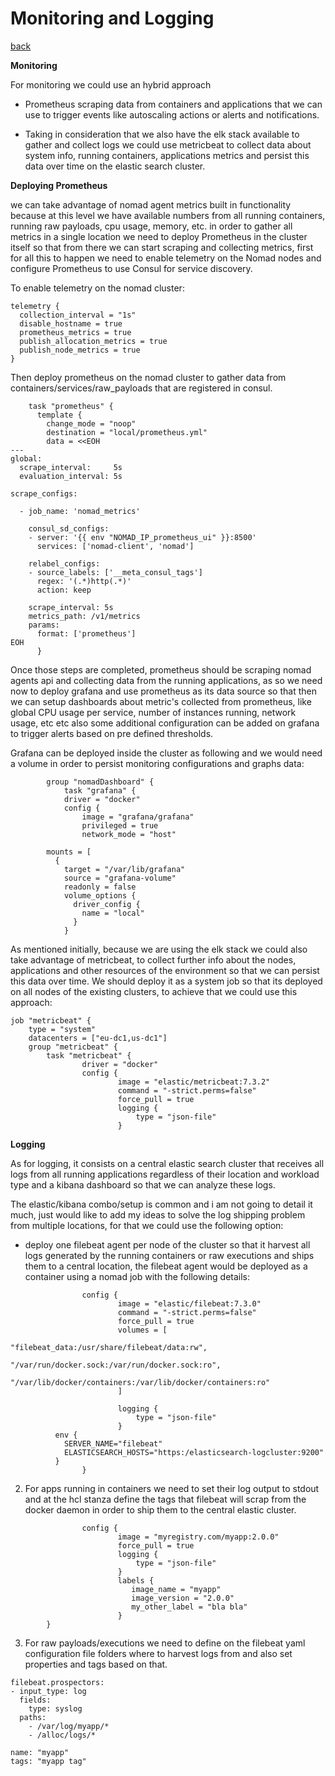 # Monitoring and Logging
[back](../README.md)


**Monitoring**

For monitoring we could use an hybrid approach 

* Prometheus scraping data from containers and applications that we can use to trigger events like autoscaling actions or alerts and notifications.

* Taking in consideration that we also have the elk stack available to gather and collect logs we could use metricbeat to collect data about system info, running containers, applications metrics and persist this data over time on the elastic search cluster.

**Deploying Prometheus**

we can take advantage of nomad agent metrics built in functionality because at this level we have available numbers from all running containers, running raw payloads, cpu usage, memory, etc. 
in order to gather all metrics in a single location we need to deploy Prometheus in the cluster itself so that from there we can start scraping and collecting metrics, first for all this to happen we need to enable telemetry on the Nomad nodes and configure Prometheus to use Consul for service discovery. 

To enable telemetry on the nomad cluster:

````
telemetry {
  collection_interval = "1s"
  disable_hostname = true
  prometheus_metrics = true
  publish_allocation_metrics = true
  publish_node_metrics = true
}
````

Then deploy prometheus on the nomad cluster to gather data from containers/services/raw_payloads that are registered in consul.

````
    task "prometheus" {
      template {
        change_mode = "noop"
        destination = "local/prometheus.yml"
        data = <<EOH
---
global:
  scrape_interval:     5s
  evaluation_interval: 5s

scrape_configs:

  - job_name: 'nomad_metrics'

    consul_sd_configs:
    - server: '{{ env "NOMAD_IP_prometheus_ui" }}:8500'
      services: ['nomad-client', 'nomad']

    relabel_configs:
    - source_labels: ['__meta_consul_tags']
      regex: '(.*)http(.*)'
      action: keep

    scrape_interval: 5s
    metrics_path: /v1/metrics
    params:
      format: ['prometheus']
EOH
      }
````

Once those steps are completed, prometheus should be scraping nomad agents api and collecting data from the running applications, as so we need now to deploy grafana and use prometheus as its data source so that then we can setup dashboards about metric's collected from prometheus, like global CPU usage per service, number of instances running, network usage, etc etc also some additional configuration can be added on grafana to trigger alerts based on pre defined thresholds.

Grafana can be deployed inside the cluster as following and we would need a volume in order to persist monitoring configurations and graphs data:

```
        group "nomadDashboard" {
            task "grafana" {
            driver = "docker"
            config {
                image = "grafana/grafana"
                privileged = true
                network_mode = "host"

        mounts = [
          {
            target = "/var/lib/grafana"
            source = "grafana-volume"
            readonly = false
            volume_options {
              driver_config {
                name = "local"
              }
            }
```            

As mentioned initially, because we are using the elk stack we could also take advantage of metricbeat, to collect further info about the nodes, applications and other resources of the environment so that we can persist this data over time. 
We should deploy it as a system job so that its deployed on all nodes of the existing clusters, to achieve that we could use this approach:

```
job "metricbeat" {
	type = "system"
	datacenters = ["eu-dc1,us-dc1"]
	group "metricbeat" {
		task "metricbeat" {
				driver = "docker"
				config {
						image = "elastic/metricbeat:7.3.2"
						command = "-strict.perms=false"
						force_pull = true
						logging {
							type = "json-file"
						}

```


**Logging**

As for logging, it consists on a central elastic search cluster that receives all logs from all running applications regardless of their location and workload type and a kibana dashboard so that we can analyze these logs. 

The elastic/kibana combo/setup is common and i am not going to detail it much, just would like to add my ideas to solve the log shipping problem from multiple locations, for that we could use the following option:


* deploy one filebeat agent per node of the cluster so that it harvest all logs generated by the running containers or raw executions and ships them to a central location, the filebeat agent would be deployed as a container using a nomad job with the following details:

````
				config {
						image = "elastic/filebeat:7.3.0"
						command = "-strict.perms=false"
						force_pull = true
						volumes = [
							"filebeat_data:/usr/share/filebeat/data:rw",
							"/var/run/docker.sock:/var/run/docker.sock:ro",
							"/var/lib/docker/containers:/var/lib/docker/containers:ro"
						]

						logging {
							type = "json-file"
						}
          env {
            SERVER_NAME="filebeat"
            ELASTICSEARCH_HOSTS="https:/elasticsearch-logcluster:9200"
          }            
				}
````        

2. For apps running in containers we need to set their log output to stdout and at the hcl stanza  define the tags that filebeat will scrap from the docker daemon in order to ship them to the central elastic cluster.

```
				config {
						image = "myregistry.com/myapp:2.0.0"
						force_pull = true
						logging {
							type = "json-file"
						}
						labels {
                           image_name = "myapp"
                           image_version = "2.0.0"
                           my_other_label = "bla bla"
                        }
        }              
 ````

3. For raw payloads/executions we need to define on the filebeat yaml configuration file folders where to harvest logs from and also set properties and tags based on that. 

```
filebeat.prospectors:
- input_type: log
  fields:
    type: syslog
  paths:
    - /var/log/myapp/*
    - /alloc/logs/*

name: "myapp"
tags: "myapp tag"
```
